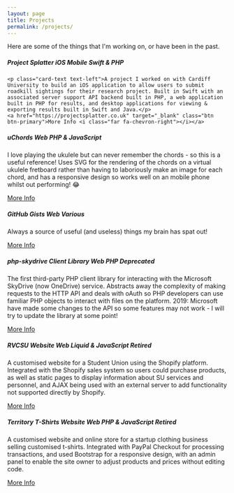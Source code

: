 ```yaml
---
layout: page
title: Projects
permalink: /projects/
---
```


<p>Here are some of the things that I'm working on, or have been in the past.</p>



<div class="card">
  <div class="card-body">
    <div class="alert alert-primary" role="alert">
      <h5 class="mb-0">Project Splatter <span class="badge badge-success">iOS Mobile</span> <span class="badge badge-info">Swift & PHP</span></h5>
    </div>
    
    <p class="card-text text-left">A project I worked on with Cardiff University to build an iOS application to allow users to submit roadkill sightings for their research project. Built in Swift with an associated server support API backend built in PHP, a web application built in PHP for results, and desktop applications for viewing & exporting results built in Swift and Java.</p>
    <a href="https://projectsplatter.co.uk" target="_blank" class="btn btn-primary">More Info <i class="far fa-chevron-right"></i></a>
  </div>
</div>

<div class="card">
  <div class="card-body">
    <div class="alert alert-primary" role="alert">
      <h5 class="mb-0">uChords <span class="badge badge-success">Web</span> <span class="badge badge-info">PHP & JavaScript</span></h5>
    </div>
    <p class="card-text text-left">I love playing the ukulele but can never remember the chords - so this is a useful reference! Uses SVG for the rendering of the chords on a virtual ukulele fretboard rather than having to laboriously make an image for each chord, and has a responsive design so works well on an mobile phone whilst out performing! 😂</p>
    <a href="https://api.jlls.info/uc/" target="_blank" class="btn btn-primary">More Info <i class="far fa-chevron-right"></i></a>
  </div>
</div>

<div class="card">
  <div class="card-body">
    <div class="alert alert-primary" role="alert">
      <h5 class="mb-0">GitHub Gists <span class="badge badge-success">Web</span> <span class="badge badge-info">Various</span></h5>
    </div>    <p class="card-text text-left">Always a source of useful (and useless) things my brain has spat out!</p>
    <a href="https://gist.github.com/lovattj" target="_blank" class="btn btn-primary">More Info <i class="far fa-chevron-right"></i></a>
  </div>
</div>

<div class="card">
  <div class="card-body">
    <div class="alert alert-primary" role="alert">
      <h5 class="mb-0">php-skydrive Client Library <span class="badge badge-success">Web</span> <span class="badge badge-info">PHP </span> <span class="badge badge-warning">Deprecated </span></h5>
    </div>
    <p class="card-text text-left">The first third-party PHP client library for interacting with the Microsoft SkyDrive (now OneDrive) service. Abstracts away the complexity of making requests to the HTTP API and deals with oAuth so PHP developers can use familiar PHP objects to interact with files on the platform. 2019: Microsoft have made some changes to the API so some features may not work - I will try to update the library at some point!
    </p>
    <a href="https://github.com/lovattj/php-skydrive" target="_blank" class="btn btn-primary">More Info <i class="far fa-chevron-right"></i></a>
  </div>
</div>

<div class="card">
  <div class="card-body">
    <div class="alert alert-primary" role="alert">
      <h5 class="mb-0">RVCSU Website <span class="badge badge-success">Web</span> <span class="badge badge-info">Liquid & JavaScript</span> <span class="badge badge-danger">Retired </span></h5>
    </div>
    <p class="card-text text-left">A customised website for a Student Union using the Shopify platform. Integrated with the Shopify sales system so users could purchase products, as well as static pages to display information about SU services and personnel, and AJAX being used with an external server to add functionality not supported directly by Shopify.</p>
    <a href="https://web.archive.org/web/20160511055237/http://www.rvcsu.org.uk/" target="_blank" class="btn btn-primary">More Info <i class="far fa-chevron-right"></i></a>
  </div>
</div>

<div class="card">
  <div class="card-body">
    <div class="alert alert-primary" role="alert">
      <h5 class="mb-0">Territory T-Shirts Website <span class="badge badge-success">Web</span> <span class="badge badge-info">PHP & JavaScript</span> <span class="badge badge-danger">Retired </span></h5>
    </div>
    <p class="card-text text-left">A customised website and online store for a startup clothing business selling customised t-shirts. Integrated with PayPal Checkout for processing transactions, and used Bootstrap for a responsive design, with an admin panel to enable the site owner to adjust products and prices without editing code.
    </p>
    <a href="https://web.archive.org/web/20160610085251/http://territorytees.com/" target="_blank" class="btn btn-primary">More Info <i class="far fa-chevron-right"></i></a>
  </div>
</div>